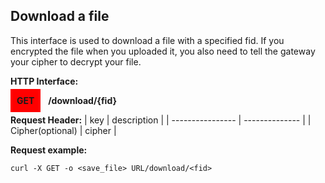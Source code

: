 ## Download a file
This interface is used to download a file with a specified fid. If you encrypted the file when you uploaded it, you also need to tell the gateway your cipher to decrypt your file.

**HTTP Interface:**

<span style="background-color: red; padding: 10px;"><b>GET</b></span> &nbsp; <b>/download/{fid}</b>

**Request Header:**
| key              | description    |
| ---------------- | -------------- |
| Cipher(optional) | cipher         |

**Request example:**
```shell
curl -X GET -o <save_file> URL/download/<fid>
```